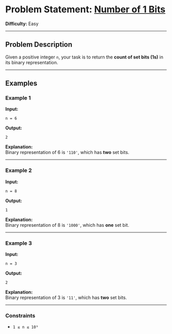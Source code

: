 # Problem Statement: [Number of 1 Bits](https://www.geeksforgeeks.org/problems/set-bits0143/1)

**Difficulty:** Easy  

---

## **Problem Description**  
Given a positive integer `n`, your task is to return the **count of set bits (1s)** in its binary representation.

---

## **Examples**

### **Example 1**  
**Input:**  
```
n = 6
```
**Output:**  
```
2
```
**Explanation:**  
Binary representation of 6 is `'110'`, which has **two** set bits.

---

### **Example 2**  
**Input:**  
```
n = 8
```
**Output:**  
```
1
```
**Explanation:**  
Binary representation of 8 is `'1000'`, which has **one** set bit.

---

### **Example 3**  
**Input:**  
```
n = 3
```
**Output:**  
```
2
```
**Explanation:**  
Binary representation of 3 is `'11'`, which has **two** set bits.

---

### **Constraints**
- `1 ≤ n ≤ 10⁹`
